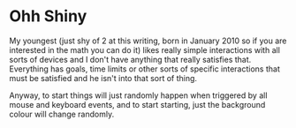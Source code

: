 # Ohh Shiny

My youngest (just shy of 2 at this writing, born in January 2010 so if
you are interested in the math you can do it) likes really simple
interactions with all sorts of devices and I don't have anything that
really satisfies that. Everything has goals, time limits or other sorts
of specific interactions that must be satisfied and he isn't into that
sort of thing.

Anyway, to start things will just randomly happen when triggered by
all mouse and keyboard events, and to start starting, just the
background colour will change randomly.
